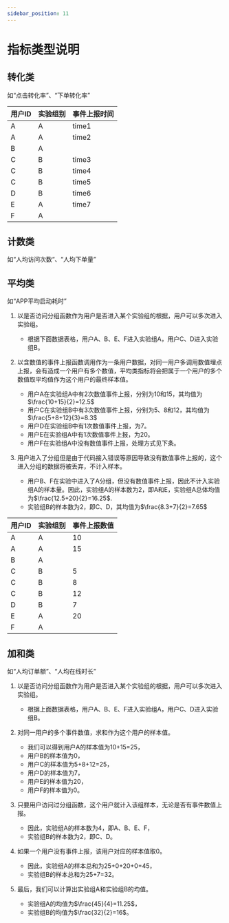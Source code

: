 ```yaml
---
sidebar_position: 11
---
```


# 指标类型说明

## 转化类
如“点击转化率”、“下单转化率”

| 用户ID | 实验组别 | 事件上报时间 |
|--------|--------|--------|
| A      | A      | time1  |
| A      | A      | time2  |
| B      | A      |        |
| C      | B      | time3  |
| C      | B      | time4  |
| C      | B      | time5  |
| D      | B      | time6  |
| E      | A      | time7  |
| F      | A      |        |

## 计数类
如“人均访问次数“、“人均下单量”

## 平均类
如“APP平均启动耗时”

1. 以是否访问分组函数作为用户是否进入某个实验组的根据，用户可以多次进入实验组。
    * 根据下面数据表格，用户A、B、E、F进入实验组A，用户C、D进入实验组B。

3. 以含数值的事件上报函数调用作为一条用户数据，对同一用户多调用数值埋点上报，会有造成一个用户有多个数值，平均类指标将会把属于一个用户的多个数值取平均值作为这个用户的最终样本值。
    * 用户A在实验组A中有2次数值事件上报，分别为10和15，其均值为$\frac{10+15}{2}=12.5$
    * 用户C在实验组B中有3次数值事件上报，分别为5、8和12，其均值为$\frac{5+8+12}{3}=8.3$
    * 用户D在实验组B中有1次数值事件上报，为7。
    * 用户E在实验组A中有1次数值事件上报，为20。
    * 用户F在实验组A中没有数值事件上报，处理方式见下条。

4. 用户进入了分组但是由于代码接入错误等原因导致没有数值事件上报的，这个进入分组的数据将被丢弃，不计入样本。
    * 用户B、F在实验中进入了A分组，但没有数值事件上报，因此不计入实验组A的样本量。因此，实验组A的样本数为2，即A和E，实验组A总体均值为$\frac{12.5+20}{2}=16.25$.
    * 实验组B的样本数为2，即C、D，其均值为$\frac{8.3+7}{2}=7.65$

| 用户ID | 实验组别 | 事件上报数值 |
|--------|--------|--------|
| A      | A      | 10     |
| A      | A      | 15     |
| B      | A      |        |
| C      | B      | 5      |
| C      | B      | 8      |
| C      | B      | 12     |
| D      | B      | 7      |
| E      | A      | 20     |
| F      | A      |        |



## 加和类
如“人均订单额”、“人均在线时长”

1. 以是否访问分组函数作为用户是否进入某个实验组的根据，用户可以多次进入实验组。
    * 根据上面数据表格，用户A、B、E、F进入实验组A，用户C、D进入实验组B。

2. 对同一用户的多个事件数值，求和作为这个用户的样本值。
   * 我们可以得到用户A的样本值为10+15=25，
   * 用户B的样本值为0，
   * 用户C的样本值为5+8+12=25，
   * 用户D的样本值为7，
   * 用户E的样本值为20，
   * 用户F的样本值为0。

3. 只要用户访问过分组函数，这个用户就计入该组样本，无论是否有事件数值上报。
   * 因此，实验组A的样本数为4，即A、B、E、F，
   * 实验组B的样本数为2，即C、D。

4. 如果一个用户没有事件上报，该用户对应的样本值取0。
   * 因此，实验组A的样本总和为25+0+20+0=45，
   * 实验组B的样本总和为25+7=32。

5. 最后，我们可以计算出实验组A和实验组B的均值。
   * 实验组A的均值为$\frac{45}{4}=11.25$，
   * 实验组B的均值为$\frac{32}{2}=16$。
   